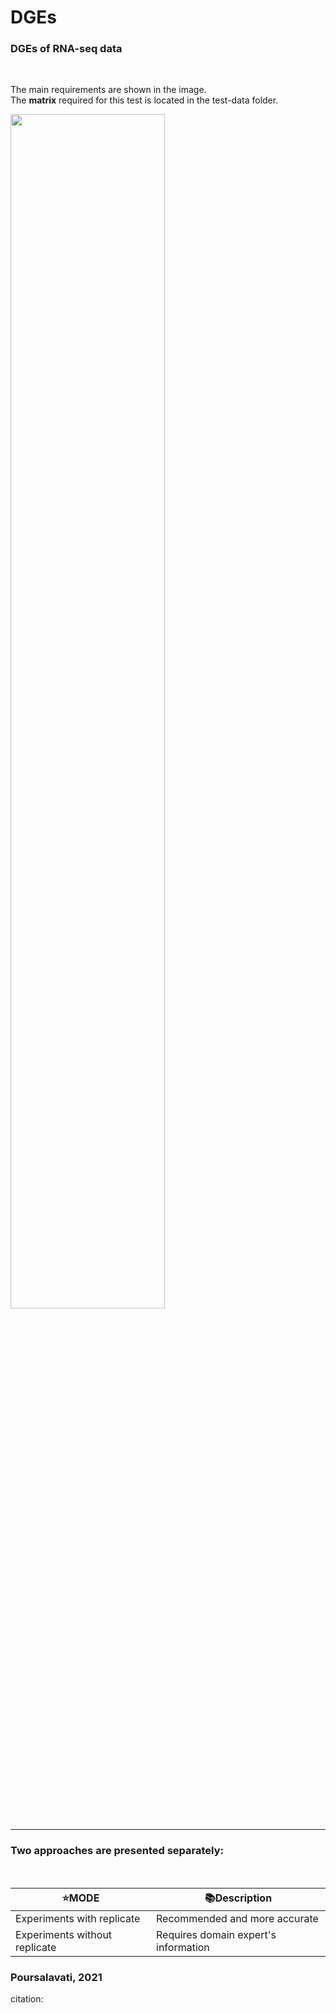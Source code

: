 # DGEs
### DGEs of RNA-seq data
</br>

The main requirements are shown in the image.
</br>The **matrix** required for this test is located in the test-data folder.

<img src="https://user-images.githubusercontent.com/35867448/212577009-8056c180-361a-4863-b0c9-a19f9c1002c7.png"  width="70%" height="70%">

_________________________________________________
### Two approaches are presented separately: 
</br>

| ⭐️MODE   |📚Description |
| --------- | -------------- |
Experiments with replicate | Recommended and more accurate 
Experiments without replicate | Requires domain expert's information  

### Poursalavati, 2021
citation:
